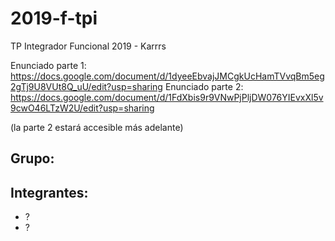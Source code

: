 # 2019-f-tpi
TP Integrador Funcional 2019 - Karrrs

Enunciado parte 1: https://docs.google.com/document/d/1dyeeEbvajJMCgkUcHamTVvqBm5eg2gTj9U8VUt8Q_uU/edit?usp=sharing
Enunciado parte 2: https://docs.google.com/document/d/1FdXbis9r9VNwPjPljDW076YIEvxXl5v9cwO46LTzW2U/edit?usp=sharing

(la parte 2 estará accesible más adelante)

## Grupo:

## Integrantes:
   - ?
   - ?
